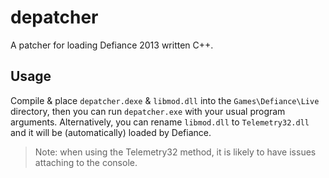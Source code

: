 # depatcher
A patcher for loading Defiance 2013 written C++.

## Usage
Compile & place `depatcher.dexe` & `libmod.dll` into the `Games\Defiance\Live` directory, then you can run `depatcher.exe` with your usual program arguments. 
Alternatively, you can rename `libmod.dll` to `Telemetry32.dll` and it will be (automatically) loaded by Defiance.

> Note: when using the Telemetry32 method, it is likely to have issues attaching to the console.
